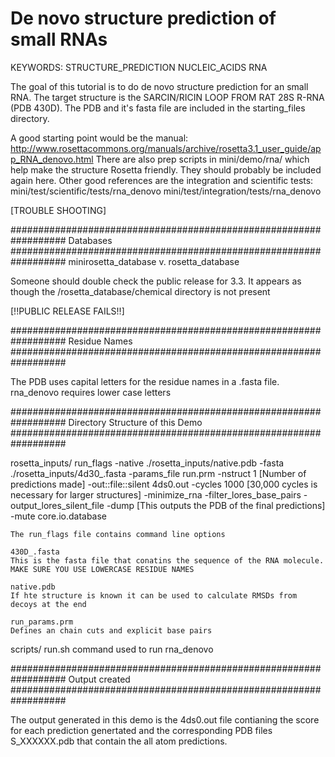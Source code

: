 De novo structure prediction of small RNAs
==========================================

KEYWORDS: STRUCTURE_PREDICTION NUCLEIC_ACIDS RNA

The goal of this tutorial is to do de novo structure prediction for an
small RNA. The target structure is the SARCIN/RICIN LOOP FROM RAT 28S
R-RNA (PDB 430D). The PDB and it's fasta file are included in the
starting_files directory. 

A good starting point would be the manual:
http://www.rosettacommons.org/manuals/archive/rosetta3.1_user_guide/app_RNA_denovo.html
There are also prep scripts in mini/demo/rna/ which help make the
structure Rosetta friendly. They should probably be included again
here. Other good references are the integration and scientific tests:
mini/test/scientific/tests/rna_denovo
mini/test/integration/tests/rna_denovo

[TROUBLE SHOOTING]

##################################################################
Databases 
##################################################################
minirosetta_database v. rosetta_database 

Someone should double check the public release for 3.3. It appears as though the /rosetta_database/chemical directory is not present 

[!!PUBLIC RELEASE FAILS!!]

##################################################################
Residue Names
##################################################################

The PDB uses capital letters for the residue names in a .fasta file. rna_denovo requires lower case letters



##################################################################
Directory Structure of this Demo
##################################################################


rosetta_inputs/
	run_flags
			-native ./rosetta_inputs/native.pdb
			-fasta ./rosetta_inputs/4d30_.fasta
			-params_file run.prm
			-nstruct 1 [Number of predictions made]
			-out::file::silent 4ds0.out
			-cycles 1000  [30,000 cycles is necessary for larger structures]
			-minimize_rna
			-filter_lores_base_pairs
			-output_lores_silent_file
			-dump [This outputs the PDB of the final predictions]
			-mute core.io.database

	The run_flags file contains command line options

	430D_.fasta
	This is the fasta file that conatins the sequence of the RNA molecule. MAKE SURE YOU USE LOWERCASE RESIDUE NAMES

	native.pdb 
	If hte structure is known it can be used to calculate RMSDs from decoys at the end

	run_params.prm 
	Defines an chain cuts and explicit base pairs

scripts/
	run.sh 
		command used to run rna_denovo


##################################################################
Output created
##################################################################

The output generated in this demo is the 4ds0.out file contianing the score for each prediction genertated and the corresponding PDB files S_XXXXXX.pdb that contain the all atom predictions.



